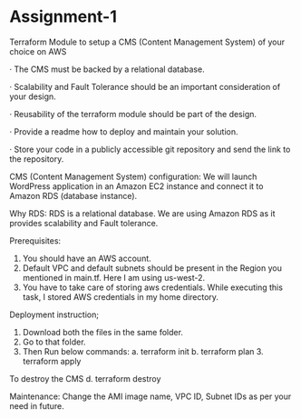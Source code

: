 # Assignment-1

Terraform Module to setup a CMS (Content Management System) of your choice on AWS

·         The CMS must be backed by a relational database.

·         Scalability and Fault Tolerance should be an important consideration of your design.

·         Reusability of the terraform module should be part of the design.

·         Provide a readme how to deploy and maintain your solution.

·         Store your code in a publicly accessible git repository and send the link to the repository.









CMS (Content Management System) configuration:
We will launch WordPress application in an Amazon EC2 instance and connect it to Amazon RDS (database instance).

Why RDS:
RDS is a relational database.
We are using Amazon RDS as it provides scalability and Fault tolerance.

Prerequisites:
1. You should have an AWS account.
2. Default VPC and default subnets should be present in the Region you mentioned in main.tf. Here I am using us-west-2.
3. You have to take care of storing aws credentials. While executing this task, I stored AWS credentials in my home directory.

Deployment instruction;
1. Download both the files in the same folder.
2. Go to that folder.
2. Then Run below commands:
     a. terraform init
     b. terraform plan
     3. terraform apply

To destroy the CMS
    d. terraform destroy

Maintenance:
Change the AMI image name, VPC ID, Subnet IDs as per your need in future.

